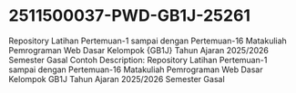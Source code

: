 # 2511500037-PWD-GB1J-25261
Repository Latihan Pertemuan-1 sampai dengan Pertemuan-16 Matakuliah Pemrograman Web Dasar Kelompok {GB1J} Tahun Ajaran 2025/2026 Semester Gasal Contoh Description: Repository Latihan Pertemuan-1 sampai dengan Pertemuan-16 Matakuliah Pemrograman Web Dasar Kelompok GB1J Tahun Ajaran 2025/2026 Semester Gasal
